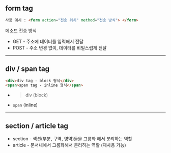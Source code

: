 ## form tag


```html
사용 예시 : <form action="전송 위치" method="전송 방식"> </form>
```
메소드 전송 방식
* GET - 주소에 데이터를 입력해서 전달
* POST - 주소 변경 없이, 데이터를 비밀스럽게 전달

---

## div / span tag

```html
<div>div tag - block 형식</div>
<span>span tag - inline 형식</span>
```
* > div (block)

* `span` (inline)

---

## section / article tag

* section - 섹션(부분, 구역, 영역)들을 그룹화 해서 분리하는 역할
* article - 문서내에서 그룹화해서 분리하는 역할 (재사용 가능)
